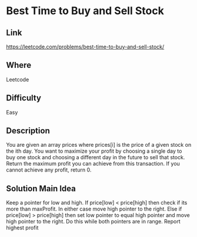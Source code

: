 # Best Time to Buy and Sell Stock

## Link

https://leetcode.com/problems/best-time-to-buy-and-sell-stock/

## Where

Leetcode

## Difficulty

Easy

## Description

You are given an array prices where prices[i] is the price of a given stock on the ith day.
You want to maximize your profit by choosing a single day to buy one stock and choosing a different day in the future to sell that stock.
Return the maximum profit you can achieve from this transaction. If you cannot achieve any profit, return 0.

## Solution Main Idea

Keep a pointer for low and high. If price[low] < price[high] then check if its more than maxProfit. In either case move high pointer to the right. Else if price[low] > price[high] then set low pointer to equal high pointer and move high pointer to the right. Do this while both pointers are in range. Report highest profit
